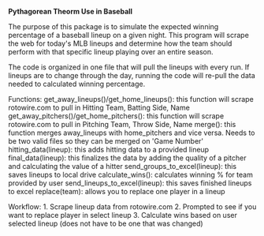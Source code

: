 **Pythagorean Theorm Use in Baseball**

The purpose of this package is to simulate the expected winning percentage of a baseball lineup on a given night. This program will scrape the web for today's MLB lineups and determine how the team should perform with that specific lineup playing over an entire season.

The code is organized in one file that will pull the lineups with every run. If lineups are to change through the day, running the code will re-pull the data needed to calculated winning percentage.

Functions:
    get_away_lineups()/get_home_lineups(): this function will scrape rotowire.com to pull in Hitting Team, Batting Side, Name
    get_away_pitchers()/get_home_pitchers(): this function will scrape rotowire.com to pull in Pitching Team, Throw Side, Name
    merge(): this function merges away_lineups with home_pitchers and vice versa. Needs to be two valid files so they can be merged on 'Game Number'
    hitting_data(lineup): this adds hitting data to a provided lineup
    final_data(lineup): this finalizes the data by adding the quality of a pitcher and calculating the value of a hitter
    send_groups_to_excel(lineup): this saves lineups to local drive
    calculate_wins(): calculates winning % for team provided by user
    send_lineups_to_excel(lineup): this saves finished lineups to excel
    replace(team): allows you to replace one player in a lineup

Workflow:
    1. Scrape lineup data from rotowire.com
    2. Prompted to see if you want to replace player in select lineup
    3. Calculate wins based on user selected lineup (does not have to be one that was changed)



